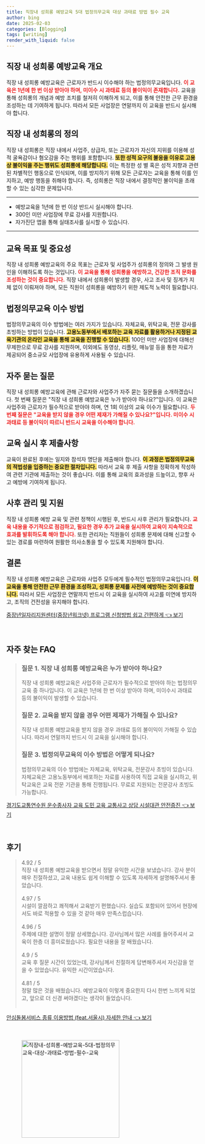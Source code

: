 ```yaml
---
title: 직장내 성희롱 예방교육 5대 법정의무교육 대상 과태료 방법 필수 교육
author: bing
date: 2025-02-03
categories: [Blogging]
tags: [writing]
render_with_liquid: false
---
```



<h2 id='직장 내 성희롱 예방교육 개요'>직장 내 성희롱 예방교육 개요</h2>

<p>직장 내 성희롱 예방교육은 근로자가 반드시 이수해야 하는 법정의무교육입니다. <b><span style="color: #ee2323;">이 교육은 1년에 한 번 이상 받아야 하며, 미이수 시 과태료 등의 불이익이 존재합니다.</span></b> 교육을 통해 성희롱의 개념과 예방 조치를 철저히 이해하게 되고, 이를 통해 안전한 근무 환경을 조성하는 데 기여하게 됩니다. 따라서 모든 사업장은 연말까지 이 교육을 반드시 실시해야 합니다.</p>

<h2 id='직장 내 성희롱의 정의'>직장 내 성희롱의 정의</h2>

<p>직장 내 성희롱은 직장 내에서 사업주, 상급자, 또는 근로자가 자신의 지위를 이용해 성적 굴욕감이나 혐오감을 주는 행위를 포함합니다. <b><span style="background-color: #ffe066;">또한 성적 요구의 불응을 이유로 고용상 불이익을 주는 행위도 성희롱에 해당합니다.</span></b> 이는 특정한 성 별 혹은 성적 지향과 관련된 차별적인 행동으로 인식되며, 이를 방지하기 위해 모든 근로자는 교육을 통해 이를 인지하고, 예방 행동을 취해야 합니다. 즉, 성희롱은 직장 내에서 결정적인 불이익을 초래할 수 있는 심각한 문제입니다.</p>

<hr />

<ul>
    <li>예방교육을 1년에 한 번 이상 반드시 실시해야 합니다.</li>
    <li>300인 미만 사업장에 무료 강사를 지원합니다.</li>
    <li>자가진단 앱을 통해 실태조사를 실시할 수 있습니다.</li>
</ul>

<hr />

<h2 id='교육 목표 및 중요성'>교육 목표 및 중요성</h2>

<p>직장 내 성희롱 예방교육의 주요 목표는 근로자 및 사업주가 성희롱의 정의와 그 발생 원인을 이해하도록 하는 것입니다. <b><span style="color: #ee2323;">이 교육을 통해 성희롱을 예방하고, 건강한 조직 문화를 조성하는 것이 중요합니다.</span></b> 직장 내에서 성희롱이 발생할 경우, 사고 조사 및 징계가 지체 없이 이뤄져야 하며, 모든 직원이 성희롱을 예방하기 위한 제도적 노력이 필요합니다.</p>

<h2 id='법정의무교육 이수 방법'>법정의무교육 이수 방법</h2>

<p>법정의무교육의 이수 방법에는 여러 가지가 있습니다. 자체교육, 위탁교육, 전문 강사를 초빙하는 방법이 있습니다. <b><span style="background-color: #ffe066;">고용노동부에서 배포하는 교육 자료를 활용하거나 지정된 교육기관의 온라인 교육을 통해 교육을 진행할 수 있습니다.</span></b> 100인 미만 사업장에 대해선 무제한으로 무료 강사를 지원하며, 이외에도 동영상, 리플릿, 매뉴얼 등을 통한 자료가 제공되어 중소규모 사업장에 유용하게 사용될 수 있습니다.</p>

<h2 id='자주 묻는 질문'>자주 묻는 질문</h2>

<p>직장 내 성희롱 예방교육에 관해 근로자와 사업주가 자주 묻는 질문들을 소개하겠습니다. 첫 번째 질문은 "직장 내 성희롱 예방교육은 누가 받아야 하나요?"입니다. 이 교육은 사업주와 근로자가 필수적으로 받아야 하며, 연 1회 이상의 교육 이수가 필요합니다. <b><span style="color: #ee2323;">두 번째 질문은 "교육을 받지 않을 경우 어떤 제재가 가해질 수 있나요?"입니다. 미이수 시 과태료 등 불이익이 따르니 반드시 교육을 이수해야 합니다.</span></b></p>

<h2 id='교육 실시 후 제출사항'>교육 실시 후 제출사항</h2>

<p>교육이 완료된 후에는 일지와 참석자 명단을 제출해야 합니다. <b><span style="background-color: #ffe066;">이 과정은 법정의무교육의 적법성을 입증하는 중요한 절차입니다.</span></b> 따라서 교육 후 제출 사항을 정확하게 작성하여 관련 기관에 제출하는 것이 좋습니다. 이를 통해 교육의 효과성을 드높이고, 향후 사고 예방에 기여하게 됩니다.</p>

<h2 id='사후 관리 및 지원'>사후 관리 및 지원</h2>

<p>직장 내 성희롱 예방 교육 및 관련 정책이 시행된 후, 반드시 사후 관리가 필요합니다. <b><span style="color: #ee2323;">교육 내용을 주기적으로 점검하고, 필요한 경우 추가 교육을 실시하여 교육이 지속적으로 효과를 발휘하도록 해야 합니다.</span></b> 또한 관리자는 직원들이 성희롱 문제에 대해 신고할 수 있는 경로를 마련하여 원활한 의사소통을 할 수 있도록 지원해야 합니다.</p>

<h2 id='결론'>결론</h2>

<p>직장 내 성희롱 예방교육은 근로자와 사업주 모두에게 필수적인 법정의무교육입니다. <b><span style="background-color: #ffe066;">이 교육을 통해 안전한 근무 환경을 조성하고, 성희롱 문제를 사전에 예방하는 것이 중요합니다.</span></b> 따라서 모든 사업장은 연말까지 반드시 이 교육을 실시하여 사고를 미연에 방지하고, 조직의 건전성을 유지해야 합니다.</p>


<p><a class="click-button" title="중장년일자리지원센터(중장년워크넷) 프로그램 신청방법 쉽고 간편하게" href="https://yellowplanner.github.io/posts/%EC%A4%91%EC%9E%A5%EB%85%84%EC%9D%BC%EC%9E%90%EB%A6%AC%EC%A7%80%EC%9B%90%EC%84%BC%ED%84%B0(%EC%A4%91%EC%9E%A5%EB%85%84%EC%9B%8C%ED%81%AC%EB%84%B7)-%ED%94%84%EB%A1%9C%EA%B7%B8%EB%9E%A8-%EC%8B%A0%EC%B2%AD%EB%B0%A9%EB%B2%95-%EC%89%BD%EA%B3%A0-%EA%B0%84%ED%8E%B8%ED%95%98%EA%B2%8C/" rel="dofollow">중장년일자리지원센터(중장년워크넷) 프로그램 신청방법 쉽고 간편하게 👈 보기</a></p><br>
<h2 id='자주_찾는_FAQ'>자주 찾는 FAQ</h2>
<div itemscope="" itemtype="https://schema.org/FAQPage"> 
<blockquote> 
<div itemscope="" itemprop="mainEntity" itemtype="https://schema.org/Question"> 
<h3 itemprop="name">질문 1. 직장 내 성희롱 예방교육은 누가 받아야 하나요?</h3> 
<div itemscope="" itemprop="acceptedAnswer" itemtype="https://schema.org/Answer"> 
<span itemprop="text"> 
<p>직장 내 성희롱 예방교육은 사업주와 근로자가 필수적으로 받아야 하는 법정의무교육 중 하나입니다. 이 교육은 1년에 한 번 이상 받아야 하며, 미이수시 과태료 등의 불이익이 발생할 수 있습니다.</p> 
</span> 
</div> 
</div> 
<div itemscope="" itemprop="mainEntity" itemtype="https://schema.org/Question"> 
<h3 itemprop="name">질문 2. 교육을 받지 않을 경우 어떤 제재가 가해질 수 있나요?</h3> 
<div itemscope="" itemprop="acceptedAnswer" itemtype="https://schema.org/Answer"> 
<span itemprop="text"> 
<p>직장 내 성희롱 예방교육을 받지 않을 경우 과태료 등의 불이익이 가해질 수 있습니다. 따라서 연말까지 반드시 이 교육을 실시해야 합니다.</p> 
</span> 
</div> 
</div> 
<div itemscope="" itemprop="mainEntity" itemtype="https://schema.org/Question"> 
<h3 itemprop="name">질문 3. 법정의무교육의 이수 방법은 어떻게 되나요?</h3> 
<div itemscope="" itemprop="acceptedAnswer" itemtype="https://schema.org/Answer"> 
<span itemprop="text"> 
<p>법정의무교육의 이수 방법에는 자체교육, 위탁교육, 전문강사 초빙이 있습니다. 자체교육은 고용노동부에서 배포하는 자료를 사용하여 직접 교육을 실시하고, 위탁교육은 교육 전문 기관을 통해 진행됩니다. 무료로 지원되는 전문강사 초빙도 가능합니다.</p> 
</span> 
</div> 
</div> 
</blockquote> 
</div>
<p><a class="click-button" title="경기도교통연수원 운수종사자 교육 도민 교육 교통사고 상담 시설대관 안전증진" href="https://yellowplanner.github.io/posts/%EA%B2%BD%EA%B8%B0%EB%8F%84%EA%B5%90%ED%86%B5%EC%97%B0%EC%88%98%EC%9B%90-%EC%9A%B4%EC%88%98%EC%A2%85%EC%82%AC%EC%9E%90-%EA%B5%90%EC%9C%A1-%EB%8F%84%EB%AF%BC-%EA%B5%90%EC%9C%A1-%EA%B5%90%ED%86%B5%EC%82%AC%EA%B3%A0-%EC%83%81%EB%8B%B4-%EC%8B%9C%EC%84%A4%EB%8C%80%EA%B4%80-%EC%95%88%EC%A0%84%EC%A6%9D%EC%A7%84/" rel="dofollow">경기도교통연수원 운수종사자 교육 도민 교육 교통사고 상담 시설대관 안전증진 👈 보기</a></p><br>
<h2 id='후기'>후기</h2>
<div itemscope itemtype="https://schema.org/Product">
  <blockquote>
  <div itemprop="review" itemscope itemtype="https://schema.org/Review">
      <div itemprop="reviewRating" itemscope itemtype="https://schema.org/Rating"> <span itemprop="ratingValue">4.92</span> / <span itemprop="bestRating">5</span> </div>
      <span itemprop="reviewBody">직장 내 성희롱 예방교육을 받으면서 정말 유익한 시간을 보냈습니다. 강사 분이 매우 친절하셨고, 교육 내용도 쉽게 이해할 수 있도록 자세하게 설명해주셔서 좋았습니다.</span>
  </div>
  <br>
  <div itemprop="review" itemscope itemtype="https://schema.org/Review">
      <div itemprop="reviewRating" itemscope itemtype="https://schema.org/Rating"> <span itemprop="ratingValue">4.97</span> / <span itemprop="bestRating">5</span> </div>
      <span itemprop="reviewBody">시설이 깔끔하고 쾌적해서 교육받기 편했습니다. 실습도 포함되어 있어서 현장에서도 바로 적용할 수 있을 것 같아 매우 만족스럽습니다.</span>
  </div>
  <br>
  <div itemprop="review" itemscope itemtype="https://schema.org/Review">
      <div itemprop="reviewRating" itemscope itemtype="https://schema.org/Rating"> <span itemprop="ratingValue">4.96</span> / <span itemprop="bestRating">5</span> </div>
      <span itemprop="reviewBody">주제에 대한 설명이 정말 상세했습니다. 강사님께서 많은 사례를 들어주셔서 교육이 한층 더 흥미로웠습니다. 필요한 내용을 잘 배웠습니다.</span>
  </div>
  <br>
  <div itemprop="review" itemscope itemtype="https://schema.org/Review">
      <div itemprop="reviewRating" itemscope itemtype="https://schema.org/Rating"> <span itemprop="ratingValue">4.9</span> / <span itemprop="bestRating">5</span> </div>
      <span itemprop="reviewBody">교육 후 질문 시간이 있었는데, 강사님께서 친절하게 답변해주셔서 자신감을 얻을 수 있었습니다. 유익한 시간이었습니다.</span>
  </div>
  <br>
  <div itemprop="review" itemscope itemtype="https://schema.org/Review">
      <div itemprop="reviewRating" itemscope itemtype="https://schema.org/Rating"> <span itemprop="ratingValue">4.81</span> / <span itemprop="bestRating">5</span> </div>
      <span itemprop="reviewBody">정말 많은 것을 배웠습니다. 예방교육이 이렇게 중요한지 다시 한번 느끼게 되었고, 앞으로 더 신경 써야겠다는 생각이 들었습니다.</span>
  </div>
  <br>
  </blockquote>
</div>
<p><a class="click-button" title="안심돌봄서비스 종류 이용방법 (feat.서울시) 자세한 안내" href="https://yellowplanner.github.io/posts/%EC%95%88%EC%8B%AC%EB%8F%8C%EB%B4%84%EC%84%9C%EB%B9%84%EC%8A%A4-%EC%A2%85%EB%A5%98-%EC%9D%B4%EC%9A%A9%EB%B0%A9%EB%B2%95-(feat.%EC%84%9C%EC%9A%B8%EC%8B%9C)-%EC%9E%90%EC%84%B8%ED%95%9C-%EC%95%88%EB%82%B4/" rel="dofollow">안심돌봄서비스 종류 이용방법 (feat.서울시) 자세한 안내 👈 보기</a></p><br>
<figure class="image"><img src="https://yellowplanner.github.io/assets/img/thumbnail/직장내-성희롱-예방교육-5대-법정의무교육-대상-과태료-방법-필수-교육.webp" alt="직장내-성희롱-예방교육-5대-법정의무교육-대상-과태료-방법-필수-교육" width="256" height="256"></figure>